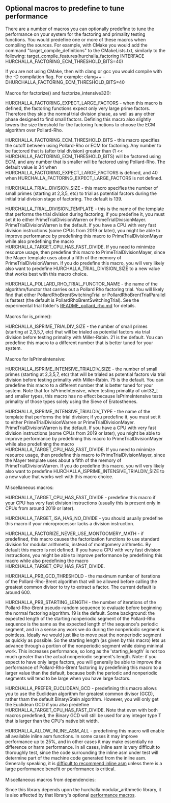 
Optional macros to predefine to tune performance
------------------------------------------------
There are a number of macros you can optionally predefine to tune the
performance on your system for the factoring and primality testing functions.
You would predefine one or more of these macros when compiling the sources.  For
example, with CMake you would add the command "target_compile_definitions" to
the CMakeLists.txt, similarly to the following:
target_compile_features(hurchalla_factoring INTERFACE HURCHALLA_FACTORING_ECM_THRESHOLD_BITS=40)

If you are not using CMake, then with clang or gcc you would compile with the -D
compilation flag.  For example: 
clang++ -DHURCHALLA_FACTORING_ECM_THRESHOLD_BITS=40 
\
\
Macros for factorize() and factorize_intensive32():

HURCHALLA_FACTORING_EXPECT_LARGE_FACTORS - when this macro is defined, the
factoring functions expect only very large prime factors.  Therefore they
skip the normal trial division phase, as well as any other phase
designed to find small factors.  Defining this macro also slightly
lowers the size threshold for the factoring functions to choose the ECM
algorithm over Pollard-Rho.

HURCHALLA_FACTORING_ECM_THRESHOLD_BITS - this macro specifies the cutoff between
using Pollard-Rho or ECM for factoring.  Any number to be factored that is
(after trial division) greater than (1 << HURCHALLA_FACTORING_ECM_THRESHOLD_BITS)
will be factored using ECM, and any number that is smaller will be factored using
Pollard-Rho.  The default value is 34 when HURCHALLA_FACTORING_EXPECT_LARGE_FACTORS
is defined, and 40 when HURCHALLA_FACTORING_EXPECT_LARGE_FACTORS is not defined.

HURCHALLA_TRIAL_DIVISION_SIZE - this macro specifies the number of small primes
(starting at 2,3,5, etc) to trial as potential factors during the initial trial
division stage of factoring.  The default is 139.

HURCHALLA_TRIAL_DIVISION_TEMPLATE - this is the name of the template that
performs the trial division during factoring; if you predefine it, you must set it to either
PrimeTrialDivisionWarren or PrimeTrialDivisionMayer.  PrimeTrialDivisionWarren
is the default.  If you have a CPU with very fast division instructions
(some CPUs from 2019 or later), you might be able to improve performance by
predefining this macro to PrimeTrialDivisionMayer while also predefining the
macro HURCHALLA_TARGET_CPU_HAS_FAST_DIVIDE.  If you need to minimize resource
usage, then predefine this macro to PrimeTrialDivisionMayer, since the Mayer
template uses about a fifth of the memory of PrimeTrialDivisionWarren.  If you
do predefine this macro, you will very likely also want to predefine
HURCHALLA_TRIAL_DIVISION_SIZE to a new value that works best with this macro choice.

HURCHALLA_POLLARD_RHO_TRIAL_FUNCTOR_NAME - the name of the algorithm/functor
that carries out a Pollard Rho factoring trial.  You will likely find that
either PollardRhoBrentSwitchingTrial or PollardRhoBrentTrialParallel is fastest
(the default is PollardRhoBrentSwitchingTrial).  See the experimental trial
folder's [README_pollard_rho.md](include/hurchalla/factoring/detail/experimental/README_pollard_rho.md)
for details.
\
\
Macros for is_prime():

HURCHALLA_ISPRIME_TRIALDIV_SIZE - the number of small primes (starting
at 2,3,5,7, etc) that will be trialed as potential factors via trial division
before testing primality with Miller-Rabin.  21 is the default.  You can
predefine this macro to a different number that is better tuned for your system.
\
\
Macros for IsPrimeIntensive:

HURCHALLA_ISPRIME_INTENSIVE_TRIALDIV_SIZE - the number of small primes
(starting at 2,3,5,7, etc) that will be trialed as potential factors via trial
division before testing primality with Miller-Rabin.  75 is the default.
You can predefine this macro to a different number that is better tuned for your
system.  Note that for IsPrimeIntensive, when testing primality of uint32_t and
smaller types, this macro has no effect because IsPrimeIntensive tests primality
of those types solely using the Sieve of Eratosthenes.

HURCHALLA_ISPRIME_INTENSIVE_TRIALDIV_TYPE - the name of the template
that performs the trial division; if you predefine it, you must set it to either
PrimeTrialDivisionWarren or PrimeTrialDivisionMayer.  PrimeTrialDivisionWarren
is the default.  If you have a CPU with very fast division instructions (some
CPUs from 2019 or later), you might be able to improve performance by
predefining this macro to PrimeTrialDivisionMayer while also predefining the
macro HURCHALLA_TARGET_CPU_HAS_FAST_DIVIDE.  If you need to minimize resource
usage, then predefine this macro to PrimeTrialDivisionMayer, since the Mayer
template uses about a fifth of the memory of PrimeTrialDivisionWarren.  If you
do predefine this macro, you will very likely also want to predefine
HURCHALLA_ISPRIME_INTENSIVE_TRIALDIV_SIZE to a new value that works well with
this macro choice.
\
\
Miscellaneous macros:

HURCHALLA_TARGET_CPU_HAS_FAST_DIVIDE - predefine this macro if your CPU has very
fast division instructions (usually this is present only in CPUs from around
2019 or later).

HURCHALLA_TARGET_ISA_HAS_NO_DIVIDE - you should usually predefine this macro if
your microprocessor lacks a division instruction.

HURCHALLA_FACTORIZE_NEVER_USE_MONTGOMERY_MATH - if predefined, this macro
causes the factorization functions to use standard division for modular
arithmetic, instead of montgomery arithmetic.  By default this macro is not
defined.  If you have a CPU with very fast division instructions, you might be
able to improve performance by predefining this macro while also predefining the
macro HURCHALLA_TARGET_CPU_HAS_FAST_DIVIDE.

HURCHALLA_PRB_GCD_THRESHOLD - the maximum number of iterations of
the Pollard-Rho-Brent algorithm that will be allowed before calling the
greatest common divisor to try to extract a factor.  The current default is
around 600.

HURCHALLA_PRB_STARTING_LENGTH - the number of iterations of the
Pollard-Rho-Brent pseudo-random sequence to evaluate before beginning the normal
factoring algorithm.  19 is the default.  Some background: the expected
length of the starting nonperiodic segment of the Pollard-Rho sequence is the
same as the expected length of the sequence's periodic segment, and in a sense
any work we do during the nonperiodic segment is pointless.  Ideally we would
just like to move past the nonperiodic segment as quickly as possible.  So the
starting length (as given by this macro) lets us advance through a portion of
the nonperiodic segment while doing minimal work.  This increases performance,
so long as the 'starting_length' is not too much greater than the actual
nonperiodic segment's length.  Note: if you expect to have only large factors,
you will generally be able to improve the performance of Pollard-Rho-Brent
factoring by predefining this macro to a larger value than the default, because
both the periodic and nonperiodic segments will tend to be large when you have
large factors.

HURCHALLA_PREFER_EUCLIDEAN_GCD - predefining this macro allows you to use the
Euclidean algorithm for greatest common divisor (GCD), rather tham the default
Binary/Stein algorithm.  However, you will only get the Euclidean GCD if you
also predefine HURCHALLA_TARGET_CPU_HAS_FAST_DIVIDE.  Note that even with both
macros predefined, the Binary GCD will still be used for any integer type T that
is larger than the CPU's native bit width.

HURCHALLA_ALLOW_INLINE_ASM_ALL - predefining this macro will enable all
available inline asm functions.  In some cases it may improve performance up to
25%, and in other cases it may make essentially no difference or harm
performance.  In all cases, inline asm is very difficult to thoroughly test,
since the code surrounding the inline asm under test will determine part of the
machine code generated from the inline asm.  Generally speaking, it is
[difficult to recommend inline asm](https://gcc.gnu.org/wiki/DontUseInlineAsm)
unless there is a large performance benefit or performance is critical.
\
\
Miscellaneous macros from dependencies:

Since this library depends upon the hurchalla modular_arithmetic library, it is
also affected by that library's optional [performance macros](https://github.com/hurchalla/modular_arithmetic/blob/master/macros_for_performance.md).

